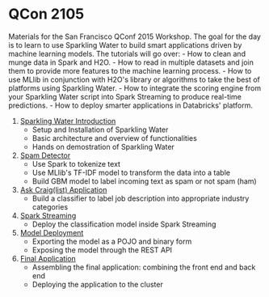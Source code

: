 # QCon 2105

Materials for the San Francisco QConf 2015 Workshop. The goal for the day is to learn to use Sparkling Water to build smart applications driven by machine learning models. The tutorials will go over:
    - How to clean and munge data in Spark and H2O.
    - How to read in multiple datasets and join them to provide more features to the machine learning process.
    - How to use MLlib in conjunction with H2O's library or algorithms to take the best of platforms using Sparkling Water.
    - How to integrate the scoring engine from your Sparkling Water script into Spark Streaming to produce real-time predictions.
    - How to deploy smarter applications in Databricks' platform.

1. [Sparkling Water Introduction](01-sparkling-water-intro/README.md)
    - Setup and Installation of Sparkling Water
    - Basic architecture and overview of functionalities
    - Hands on demostration of Sparkling Water
2. [Spam Detector](02-ham-or-spam/README.md)
    - Use Spark to tokenize text
    - Use MLlib's TF-IDF model to transform the data into a table
    - Build GBM model to label incoming text as spam or not spam (ham)
3. [Ask Craig(list) Application](03-ask-craig/README.md)
    - Build a classifier to label job description into appropriate industry categories
4. [Spark Streaming](04-spark-streaming/README.md)
    - Deploy the classification model inside Spark Streaming
5. [Model Deployment](05-model-deployment/README.md)
    - Exporting the model as a POJO and binary form
    - Exposing the model through the REST API
6. [Final Application](06-final-app/README.md) 
    - Assembling the final application: combining the front end and back end
    - Deploying the application to the cluster
